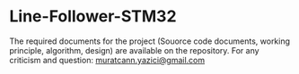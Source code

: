 # Line-Follower-STM32
The required documents for the project (Souorce code documents, working principle, algorithm, design) are available on the repository.
For any criticism and question: muratcann.yazici@gmail.com
